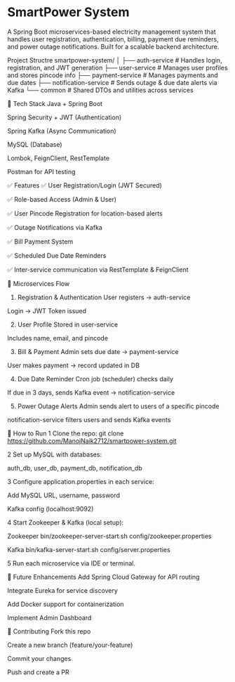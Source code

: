 <h1>SmartPower System</h1>

A Spring Boot microservices-based electricity management system that handles user registration, authentication, billing, payment due reminders, and power outage notifications. Built for a scalable backend architecture.

Project Structre
smartpower-system/
│
├── auth-service         # Handles login, registration, and JWT generation
├── user-service         # Manages user profiles and stores pincode info
├── payment-service      # Manages payments and due dates
├── notification-service # Sends outage & due date alerts via Kafka
└── common               # Shared DTOs and utilities across services

🧰 Tech Stack
Java + Spring Boot

Spring Security + JWT (Authentication)

Spring Kafka (Async Communication)

MySQL (Database)

Lombok, FeignClient, RestTemplate

Postman for API testing

✅ Features
✅ User Registration/Login (JWT Secured)

✅ Role-based Access (Admin & User)

✅ User Pincode Registration for location-based alerts

✅ Outage Notifications via Kafka

✅ Bill Payment System

✅ Scheduled Due Date Reminders

✅ Inter-service communication via RestTemplate & FeignClient

🔄 Microservices Flow
1. Registration & Authentication
User registers → auth-service

Login → JWT Token issued

2. User Profile
Stored in user-service

Includes name, email, and pincode

3. Bill & Payment
Admin sets due date → payment-service

User makes payment → record updated in DB

4. Due Date Reminder
Cron job (scheduler) checks daily

If due in 3 days, sends Kafka event → notification-service

5. Power Outage Alerts
Admin sends alert to users of a specific pincode

notification-service filters users and sends Kafka events

🧪 How to Run
1 Clone the repo:
  git clone https://github.com/ManojNaik2712/smartpower-system.git
  
2 Set up MySQL with databases:

  auth_db, user_db, payment_db, notification_db

3 Configure application.properties in each service:

  Add MySQL URL, username, password

  Kafka config (localhost:9092)

4 Start Zookeeper & Kafka (local setup):

  Zookeeper
  bin/zookeeper-server-start.sh config/zookeeper.properties
  
  Kafka
  bin/kafka-server-start.sh config/server.properties
  
5 Run each microservice via IDE or terminal.

🧠 Future Enhancements
  Add Spring Cloud Gateway for API routing

  Integrate Eureka for service discovery

  Add Docker support for containerization

  Implement Admin Dashboard

🤝 Contributing
  Fork this repo

  Create a new branch (feature/your-feature)

  Commit your changes

  Push and create a PR
